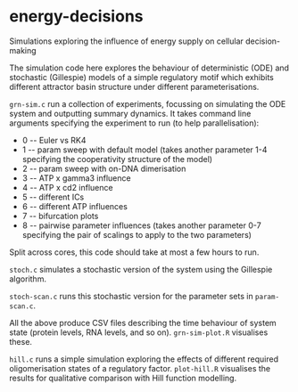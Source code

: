 # energy-decisions
Simulations exploring the influence of energy supply on cellular decision-making

The simulation code here explores the behaviour of deterministic (ODE) and stochastic (Gillespie) models of a simple regulatory motif which exhibits different attractor basin structure under different parameterisations.

`grn-sim.c` run a collection of experiments, focussing on simulating the ODE system and outputting summary dynamics. It takes command line arguments specifying the experiment to run (to help parallelisation):

  * 0 -- Euler vs RK4
  * 1 -- param sweep with default model (takes another parameter 1-4 specifying the cooperativity structure of the model)
  * 2 -- param sweep with on-DNA dimerisation
  * 3 -- ATP x gamma3 influence
  * 4 -- ATP x cd2 influence
  * 5 -- different ICs
  * 6 -- different ATP influences
  * 7 -- bifurcation plots
  * 8 -- pairwise parameter influences (takes another parameter 0-7 specifying the pair of scalings to apply to the two parameters)

Split across cores, this code should take at most a few hours to run.

`stoch.c` simulates a stochastic version of the system using the Gillespie algorithm.

`stoch-scan.c` runs this stochastic version for the parameter sets in `param-scan.c`.

All the above produce CSV files describing the time behaviour of system state (protein levels, RNA levels, and so on). `grn-sim-plot.R` visualises these.

`hill.c` runs a simple simulation exploring the effects of different required oligomerisation states of a regulatory factor. `plot-hill.R` visualises the results for qualitative comparison with Hill function modelling.
 
